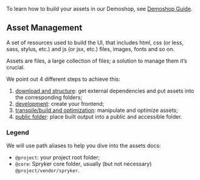 To learn how to build your assets in our Demoshop, see [Demoshop Guide](https://documentation.spryker.com/docs/en/demoshop-guide).

## Asset Management
A set of resources used to build the UI, that includes html, css (or less, sass, stylus, etc.) and js (or jsx, etc.) files, images, fonts and so on.

Assets are files, a large collection of files; a solution to manage them it’s crucial.

We point out 4 different steps to achieve this:

1. [download and structure](https://documentation.spryker.com/docs/en/download-structure): get external dependencies and put assets into the corresponding folders;
2. [development](https://documentation.spryker.com/docs/en/development): create your frontend;
3. [transpile/build and optimization](https://documentation.spryker.com/docs/en/build-optimization): manipulate and optimize assets;
4. [public folder](https://documentation.spryker.com/docs/en/public-folder): place built output into a public and accessible folder.

### Legend
We will use path aliases to help you dive into the assets docs:

* `@project`: your project root folder;
* `@core`: Spryker core folder, usually (but not necessary) `@project/vendor/spryker`.